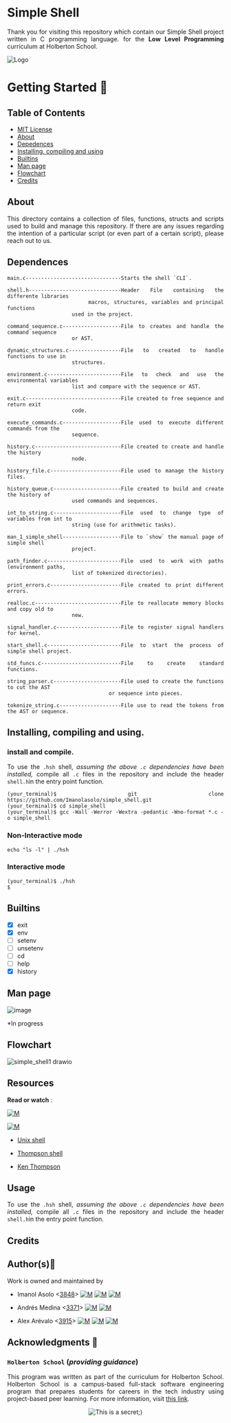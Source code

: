 # Simple Shell
<div style="text-align: justify">

Thank you for visiting this repository which contain our Simple Shell project written in C programming language. for the
**Low Level Programming** curriculum at Holberton School.

![Logo](https://www.howtogeek.com/wp-content/uploads/2021/05/laptop-with-terminal-big.png?height=200p&trim=2,2,2,50)

# Getting Started :running:
<div style="text-align: justify">

## Table of Contents
* [MIT License](#License)
* [About](#about)
* [Depedences](#dependences)
* [Installing, compiling and using](#Installing,compilingandusing)
* [Builtins](#builtins)
* [Man page](#manpage)
* [Flowchart](#flowchart)
* [Credits](#credits)

## About
This directory contains a collection of files, functions, structs and scripts used to build and manage this repository. If there are any issues regarding the intention of a particular script (or even part of a certain script), please reach out to us.
	
## Dependences 
```
main.c-------------------------------Starts the shell `CLI`.

shell.h------------------------------Header File containing the differente libraries
				     macros, structures, variables and principal functions 
				     used in the project.

command_sequence.c-------------------File to creates and handle the command sequence
				     or AST.

dynamic_structures.c-----------------File to created to handle functions to use in
				     structures.

environment.c------------------------File to check and use the environmental variables 
				     list and compare with the sequence or AST.

exit.c-------------------------------File created to free sequence and return exit 
				     code.

execute_commands.c-------------------File used to execute different commands from the 
				     sequence.

history.c----------------------------File created to create and handle the history 
				     node.

history_file.c-----------------------File used to manage the history files.

history_queue.c----------------------File created to build and create the history of 
				     used commands and sequences.

int_to_string.c----------------------File used to change type of variables from int to 
				     string (use for arithmetic tasks).

man_1_simple_shell-------------------File to `show` the manual page of simple shell 
				     project.

path_finder.c------------------------File used to work with paths (environment paths, 
				     list of tokenized directories).

print_errors.c-----------------------File created to print different errors.

realloc.c----------------------------File to reallocate memory blocks and copy old to 
				     new.

signal_handler.c---------------------File to register signal handlers for kernel.

start_shell.c------------------------File to start the process of simple shell project.

std_funcs.c--------------------------File to create standard functions.

string_parser.c----------------------File used to create the functions to cut the AST 
	                             or sequence into pieces.

tokenize_string.c--------------------File use to read the tokens from the AST or sequence.
```

## Installing, compiling and using.
### install and compile.
To use the `.hsh` shell, *assuming the above `.c` dependencies have been installed,* compile all `.c` files in the repository and include the header `shell.h`in the entry point function.
```
(your_terminal)$ git clone https://github.com/Imanolasolo/simple_shell.git
(your_terminal)$ cd simple_shell
(your_terminal)$ gcc -Wall -Werror -Wextra -pedantic -Wno-format *.c -o simple_shell
```
### Non-Interactive mode
```
echo "ls -l" | ./hsh
```
### Interactive mode
```
(your_terminal)$ ./hsh
$
```

## Builtins

- [x] exit
- [x] env
- [ ] setenv
- [ ] unsetenv
- [ ] cd
- [ ] help
- [x] history
	
## Man page
	
![image](https://user-images.githubusercontent.com/86312558/145329055-c05c5b64-b894-47b3-bdc6-98726e58d6b6.png)


*In progress

## Flowchart
![simple_shell1 drawio](https://user-images.githubusercontent.com/86312558/145317248-11c642c3-335b-47a6-aa7b-1b53ad1de844.png)

## Resources

**Read or watch** :

[![M](https://upload.wikimedia.org/wikipedia/commons/thumb/2/2f/Google_2015_logo.svg/80px-Google_2015_logo.svg.png)](https://www.google.com/search?q=Writing+a+shell+in+C&sa=X&ved=2ahUKEwi6vIn-nrr0AhWbTDABHUjrAxwQ1QJ6BAgLEAE&biw=1378&bih=708&dpr=1.25)

[![M](https://upload.wikimedia.org/wikipedia/commons/thumb/e/e1/Logo_of_YouTube_%282015-2017%29.svg/70px-Logo_of_YouTube_%282015-2017%29.svg.png)](https://www.youtube.com/watch?v=z4LEuxMGGs8)

* [Unix shell](https://en.wikipedia.org/wiki/Unix_shell)

* [Thompson shell](https://en.wikipedia.org/wiki/Thompson_shell)

* [Ken Thompson](https://en.wikipedia.org/wiki/Ken_Thompson)

## Usage

To use the `.hsh` shell, *assuming the above `.c` dependencies have been installed,* compile all `.c` files in the repository and include the header `shell.h`in the entry point function.

## Credits

## Author(s):blue_book:

Work is owned and maintained by
* Imanol Asolo <[3848](mailto:3848@holbertonschool.com)> [![M](https://upload.wikimedia.org/wikipedia/commons/thumb/9/91/Octicons-mark-github.svg/25px-Octicons-mark-github.svg.png)](https://github.com/Imanolasolo) [![M](https://upload.wikimedia.org/wikipedia/fr/thumb/c/c8/Twitter_Bird.svg/25px-Twitter_Bird.svg.png)](https://twitter.com/jjusturi) [![M](https://upload.wikimedia.org/wikipedia/commons/thumb/c/ca/LinkedIn_logo_initials.png/25px-LinkedIn_logo_initials.png)](https://www.linkedin.com/in/imanol-asolo-5ba9b42a/)

* Andrés Medina <[3371](mailto:<3371@holbertonschool.com>)> [![M](https://upload.wikimedia.org/wikipedia/commons/thumb/9/91/Octicons-mark-github.svg/25px-Octicons-mark-github.svg.png)](https://github.com/TheRealMedi) [![M](https://upload.wikimedia.org/wikipedia/fr/thumb/c/c8/Twitter_Bird.svg/25px-Twitter_Bird.svg.png)](https://twitter.com/_SoyMedi)

* Alex Arévalo <[3915](mailto:3915@holbertonschool.com)> [![M](https://upload.wikimedia.org/wikipedia/commons/thumb/9/91/Octicons-mark-github.svg/25px-Octicons-mark-github.svg.png)](https://github.com/Alexoat76) [![M](https://upload.wikimedia.org/wikipedia/fr/thumb/c/c8/Twitter_Bird.svg/25px-Twitter_Bird.svg.png)](https://twitter.com/aoarevalot) [![M](https://upload.wikimedia.org/wikipedia/commons/thumb/c/ca/LinkedIn_logo_initials.png/25px-LinkedIn_logo_initials.png)](https://www.linkedin.com/in/Alexoat76/)


## Acknowledgments :mega: 

### **`Holberton School`** (*providing guidance*)
This program was written as part of the curriculum for Holberton School.
Holberton School is a campus-based full-stack software engineering program
that prepares students for careers in the tech industry using project-based
peer learning. For more information, visit [this link](https://www.holbertonschool.com/).
<p align="center">
	<img src="https://assets.website-files.com/6105315644a26f77912a1ada/610540e8b4cd6969794fe673_Holberton_School_logo-04-04.svg" alt="This is a secret;)">
</p>
